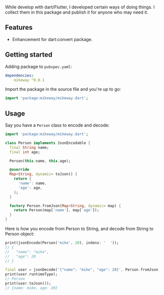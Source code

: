 <!-- 
This README describes the package. If you publish this package to pub.dev,
this README's contents appear on the landing page for your package.

For information about how to write a good package README, see the guide for
[writing package pages](https://dart.dev/guides/libraries/writing-package-pages). 

For general information about developing packages, see the Dart guide for
[creating packages](https://dart.dev/guides/libraries/create-library-packages)
and the Flutter guide for
[developing packages and plugins](https://flutter.dev/developing-packages). 
-->

While develop with dart/Flutter, I developed certain ways of doing things. I collect them in this package and publish it for anyone who may need it.

## Features

- Enhancement for dart:convert package.


## Getting started

Adding package to `pubspec.yaml`:
```yaml
dependencies:
    mikeway ^0.0.1
```

Import the package in the source file and you're up to go:
```dart
import 'package:mikeway/mikeway.dart';
```

## Usage

Say you have a `Person` class to encode and decode:

```dart
import 'package:mikeway/mikeway.dart';

class Person implements JsonEncodable {
  final String name;
  final int age;

  Person(this.name, this.age);

  @override
  Map<String, dynamic> toJson() {
    return {
      'name': name,
      'age': age,
    };
  }

  factory Person.fromJson(Map<String, dynamic> map) {
    return Person(map['name'], map['age']);
  }
}
```

Here is how you encode from Person to String, and decode from String to Person object:

```dart
print(jsonEncode(Person('mike', 20), indenx: '  '));
// {
//   "name": "mike",
//   "age": 20
// }

final user = jsonDecode('{"name": "mike", "age": 20}', Person.fromJson);
print(user.runtimeType);
// Person
print(user.toJson());
// {name: mike, age: 20}
```
